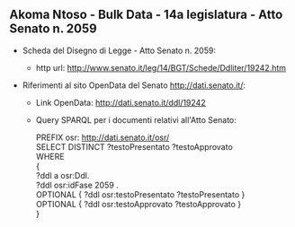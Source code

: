 ## Akoma Ntoso - Bulk Data - 14a legislatura - Atto Senato n. 2059 ##

* Scheda del Disegno di Legge - Atto Senato n. 2059:
	* http url: http://www.senato.it/leg/14/BGT/Schede/Ddliter/19242.htm

* Riferimenti al sito OpenData del Senato http://dati.senato.it/:
	* Link OpenData: http://dati.senato.it/ddl/19242
	* Query SPARQL per i documenti relativi all'Atto Senato:

        PREFIX osr: <http://dati.senato.it/osr/>  
		SELECT DISTINCT ?testoPresentato ?testoApprovato  
		WHERE  
		{  
		    ?ddl a osr:Ddl.  
		    ?ddl osr:idFase 2059 .  
		    OPTIONAL { ?ddl osr:testoPresentato ?testoPresentato }  
		    OPTIONAL { ?ddl osr:testoApprovato ?testoApprovato }  
		}
		